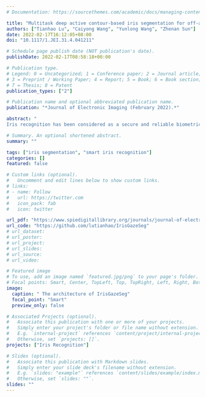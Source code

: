 ```yaml
---
# Documentation: https://sourcethemes.com/academic/docs/managing-content/

title: "Multitask deep active contour-based iris segmentation for off-angle iris images"
authors: ["Tianhao Lu", "Caiyong Wang", "Yunlong Wang", "Zhenan Sun"]
date: 2022-02-17T16:12:05+08:00
doi: "10.1117/1.JEI.31.4.041211"

# Schedule page publish date (NOT publication's date).
publishDate: 2022-02-17T08:58:18+00:00

# Publication type.
# Legend: 0 = Uncategorized; 1 = Conference paper; 2 = Journal article;
# 3 = Preprint / Working Paper; 4 = Report; 5 = Book; 6 = Book section;
# 7 = Thesis; 8 = Patent
publication_types: ["2"]

# Publication name and optional abbreviated publication name.
publication: "*Journal of Electronic Imaging (February 2022).*"

abstract: "
Iris recognition has been considered as a secure and reliable biometric technology. However, iris images are prone to off-angle or are partially occluded when captured with fewer user cooperations. As a consequence, iris recognition especially iris segmentation suffers a serious performance drop. To solve this problem, we propose a multitask deep active contour model for off-angle iris image segmentation. Specifically, the proposed approach combines the coarse and fine localization results. The coarse localization detects the approximate position of the iris area and further initializes the iris contours through a series of robust preprocessing operations. Then, iris contours are represented by 40 ordered isometric sampling polar points and thus their corresponding offset vectors are regressed via a convolutional neural network for multiple times to obtain the precise inner and outer boundaries of the iris. Next, the predicted iris boundary results are regarded as a constraint to limit the segmentation range of noise-free iris mask. Besides, an efficient channel attention module is introduced in the mask prediction to make the network focus on the valid iris region. A differentiable, fast, and efficient SoftPool operation is also used in place of traditional pooling to keep more details for more accurate pixel classification. Finally, the proposed iris segmentation approach is combined with off-the-shelf iris feature extraction models including traditional OM and deep learning-based FeatNet for iris recognition. The experimental results on two NIR datasets CASIA-Iris-off-angle, CASIA-Iris-Africa, and a VIS dataset SBVPI show that the proposed approach achieves a significant performance improvement in the segmentation and recognition for both regular and off-angle iris images."

# Summary. An optional shortened abstract.
summary: ""

tags: ["iris segmentation", "smart iris recognition"]
categories: []
featured: false

# Custom links (optional).
#   Uncomment and edit lines below to show custom links.
# links:
# - name: Follow
#   url: https://twitter.com
#   icon_pack: fab
#   icon: twitter

url_pdf: "https://www.spiedigitallibrary.org/journals/journal-of-electronic-imaging/volume-31/issue-4/041211/Multitask-deep-active-contour-based-iris-segmentation-for-off-angle/10.1117/1.JEI.31.4.041211.short?SSO=1&tab=ArticleLink"
url_code: "https://github.com/lutianhao/IrisGazeSeg"
# url_dataset: 
# url_poster:
# url_project:
# url_slides:
# url_source:
# url_video:

# Featured image
# To use, add an image named `featured.jpg/png` to your page's folder. 
# Focal points: Smart, Center, TopLeft, Top, TopRight, Left, Right, BottomLeft, Bottom, BottomRight.
image:
  caption: " The architecture of IrisGazeSeg"
  focal_point: "Smart"
  preview_only: false

# Associated Projects (optional).
#   Associate this publication with one or more of your projects.
#   Simply enter your project's folder or file name without extension.
#   E.g. `internal-project` references `content/project/internal-project/index.md`.
#   Otherwise, set `projects: []`.
projects: ["Iris Recognition"]

# Slides (optional).
#   Associate this publication with Markdown slides.
#   Simply enter your slide deck's filename without extension.
#   E.g. `slides: "example"` references `content/slides/example/index.md`.
#   Otherwise, set `slides: ""`.
slides: ""
---
```

